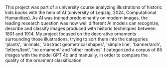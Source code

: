 This project was part of a university course analyzing illustrations of historic kids books with the help of AI (university of Leipzig, 2024, Computational Humanities).
As AI was trained predominantly on modern images, the leading research question was how well different AI models can recognize, describe and classify images produced with historic techniques between 1801 and 1914.
My project focused on the decorative ornaments surrounding those illustrations, trying to sort them into the categories 'plants', 'animals', 'abstract geometrical shapes', 'simple line', 'banner/arch', 'letters/text', 'no ornament' and 'other motives'.
I categorized a corpus of 85 images with the model GPT 4o and manually, in order to compare the quality of the ornament classification.
